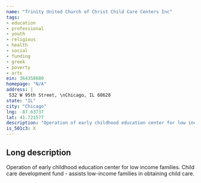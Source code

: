 ```yaml
---
name: "Trinity United Church of Christ Child Care Centers Inc"
tags:
- education
- professional
- youth
- religious
- health
- social
- funding
- greek
- poverty
- arts
ein: 364358680
homepage: "N/A"
address: |
 532 W 95th Street, \nChicago, IL 60628
state: "IL"
city: "Chicago"
lng: -87.63737
lat: 41.721577
description: "Operation of early childhood education center for low income families. "
is_501c3: X
---
```


## Long description

Operation of early childhood education center for low income families. Child care development fund - assists low-income families in obtaining child care. 

